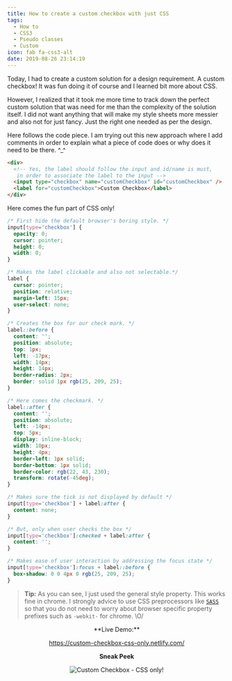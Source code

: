 ```yaml
---
title: How to create a custom checkbox with just CSS
tags:
  - How to
  - CSS3
  - Pseudo classes
  - Custom
icon: fab fa-css3-alt
date: 2019-08-26 23:14:19
---
```


Today, I had to create a custom solution for a design requirement. A custom checkbox! It was fun doing it of course and I learned bit more about CSS.

However, I realized that it took me more time to track down the perfect custom solution that was need for me than the complexity of the solution itself. I did not want anything that will make my style sheets more messier and also not for just fancy. Just the right one needed as per the design.

Here follows the code piece. I am trying out this new approach where I add comments in order to explain what a piece of code does or why does it need to be there. ^\_^

```html
<div>
  <!-- Yes, the label should follow the input and id/name is must,
   in order to associate the label to the input -->
  <input type="checkbox" name="customCheckbox" id="customCheckbox" />
  <label for="customCheckbox">Custom Checkbox</label>
</div>
```

Here comes the fun part of CSS only!

```css
/* First hide the default browser's boring style. */
input[type='checkbox'] {
  opacity: 0;
  cursor: pointer;
  height: 0;
  width: 0;
}

/* Makes the label clickable and also not selectable.*/
label {
  cursor: pointer;
  position: relative;
  margin-left: 15px;
  user-select: none;
}

/* Creates the box for our check mark. */
label::before {
  content: '';
  position: absolute;
  top: 1px;
  left: -17px;
  width: 14px;
  height: 14px;
  border-radius: 2px;
  border: solid 1px rgb(25, 209, 25);
}

/* Here comes the checkmark. */
label::after {
  content: '';
  position: absolute;
  left: -14px;
  top: 5px;
  display: inline-block;
  width: 10px;
  height: 4px;
  border-left: 1px solid;
  border-bottom: 1px solid;
  border-color: rgb(22, 43, 230);
  transform: rotate(-45deg);
}

/* Makes sure the tick is not displayed by default */
input[type='checkbox'] + label:after {
  content: none;
}

/* But, only when user checks the box */
input[type='checkbox']:checked + label:after {
  content: '';
}

/* Makes ease of user interaction by addressing the focus state */
input[type='checkbox']:focus + label::before {
  box-shadow: 0 0 4px 0 rgb(25, 209, 25);
}
```

> **Tip:** As you can see, I just used the general style property. This works fine in chrome. I strongly advice to use CSS preprocessors like [`SASS`](https://sass-lang.com/) so that you do not need to worry about browser specific property prefixes such as `-webkit-` for chrome. \O/

<center>
**Live Demo:**

https://custom-checkbox-css-only.netlify.com/

**Sneak Peek**

![Custom Checkbox - CSS only!](./custom-checkbox-css-only.png 'Custom Checkbox - CSS only!')

</center>
